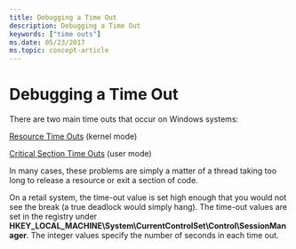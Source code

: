 ```yaml
---
title: Debugging a Time Out
description: Debugging a Time Out
keywords: ["time outs"]
ms.date: 05/23/2017
ms.topic: concept-article
---
```


# Debugging a Time Out

There are two main time outs that occur on Windows systems:

[Resource Time Outs](resource-time-outs.md) (kernel mode)

[Critical Section Time Outs](critical-section-time-outs.md) (user mode)

In many cases, these problems are simply a matter of a thread taking too long to release a resource or exit a section of code.

On a retail system, the time-out value is set high enough that you would not see the break (a true deadlock would simply hang). The time-out values are set in the registry under **HKEY\_LOCAL\_MACHINE\\System\\CurrentControlSet\\Control\\SessionManager**. The integer values specify the number of seconds in each time out.
